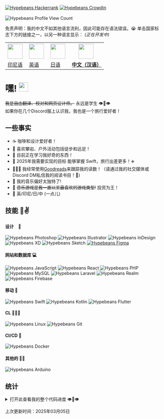 [![Hypebeans Hackerrank](https://img.shields.io/badge/HackerRank-00EA64?style=for-the-badge&logo=hackerrank&logoColor=white)](https://hackerrank.com/profile/hypebeans)
[![Hypebeans Crowdin](https://img.shields.io/badge/Crowdin-2E3340?style=for-the-badge&logo=crowdin&logoColor=white)](https://crowdin.com/profile/hypebeans)
<br><br>
![Hypebeans Profile View Count](https://komarev.com/ghpvc/?username=hypebeans&style=flat-square&color=lightgrey)

免责声明：我的中文不如其他语言流利，因此可能存在语法错误。😭
单击国家标志下方的链接之一，以另一种语言显示： *(正在开发中)* <br>
<table>
<tr>
  <th>
    <img style="margin-right: 5px;" src="https://github.com/hypebeans/hypebeans/assets/24372255/c019f3bf-1a8a-47c8-be6e-40eaed34408f" height="48" />
  </th>
  <th>
    <img style="margin-right: 5px;" src="https://github.com/hypebeans/hypebeans/assets/24372255/047289ef-c856-4c41-9a0e-223e1988b4a8" height="48" />
  </th>
  <th>
    <img style="margin-right: 5px;" src="https://github.com/hypebeans/hypebeans/assets/24372255/29aa007b-e0eb-4c26-99af-26276665856c" height="48" />
  </th>
  <th>
    <img style="margin-right: 5px;" src="https://github.com/hypebeans/hypebeans/assets/24372255/677ffca1-4350-4e51-8465-f39a79127f8c" height="48" />
  </th>
  <!-- <th>
    <img style="margin-right: 5px;" src="https://github.com/hypebeans/hypebeans/assets/24372255/64477e36-fafd-4163-a1c8-620988b4bcf4" height="48" />
  </th> -->
</tr>
<tr>
  <td>
    <a href="https://github.com/hypebeans/hypebeans/blob/main/README-ID.md">印尼语</a>
  </td>
  <td>
    <a href="https://github.com/hypebeans/hypebeans">英语</a>
  </td>
  <td>
    <a href="https://github.com/hypebeans/hypebeans/blob/main/README-JP.md">日语</a>
  </td>
  <td>
    <a href="https://github.com/hypebeans/hypebeans/blob/main/README-CN.md"><b>中文（汉语）</b></a>
  </td>
  <!-- <td>
    <a href="https://github.com/hypebeans/hypebeans/blob/main/README-DE.md">德语</a>
  </td> -->
</tr>
</table>

# 嘿! <img src="https://raw.githubusercontent.com/MartinHeinz/MartinHeinz/master/wave.gif" width="30px">

~~我是自由翻译、校对和网页设计师。~~ 永远是学生 👁👄👁<br>
如果你在几个Discord服上认识我，我也是一个旅行爱好者！<br>

## 一些事实
- ☕️   咖啡和设计爱好者！
- 🧗  喜欢攀岩、户外活动包括徒步和远足！
- 🌱  目前正在学习我好奇的东西！
- 💪  2025年我需要实现的目标 能够掌握 Swift，旅行出差更多！✈️
- 👨🏻‍💻  我经常使用[Goodreads](https://goodreads.com)来跟踪我的读数！（请通过我的社交媒体或Discord DM私信我的阅读书目！🥰)
- 🎵  我的音乐偏好太独特了!
- 👑  ~~音乐游戏是我一直以来最喜欢的游戏类型!~~ 投资为王！
- 👄 英/印尼/日/中 (一点儿)

## 技能 🐸✌️

#### 设计　📝
![Hypebeans Photoshop](https://img.shields.io/badge/Adobe%20Photoshop-31A8FF?logo=adobephotoshop&logoColor=fff&style=for-the-badge)
![Hypebeans Illustrator](https://img.shields.io/badge/Adobe%20Illustrator-FF9A00?style=for-the-badge&logo=adobeillustrator&logoColor=fff)
![Hypebeans InDesign](https://img.shields.io/badge/Adobe%20InDesign-FF3366?style=for-the-badge&logo=adobeindesign&logoColor=fff)
![Hypebeans XD](https://img.shields.io/badge/Adobe%20XD-FF61F6?style=for-the-badge&logo=adobexd&logoColor=fff)
![Hypebeans Sketch](https://img.shields.io/badge/Sketch-F7B500?style=for-the-badge&logo=sketch&logoColor=fff)
[![Hypebeans Figma](https://img.shields.io/badge/Figma-F24E1E?style=for-the-badge&logo=figma&logoColor=fff)](https://www.figma.com/@hypebeans)

#### 网站和数据库 💻
![Hypebeans JavaScript](https://img.shields.io/badge/JavaScript-F7DF1E?style=for-the-badge&logo=javascript&logoColor=fff)
![Hypebeans React](https://img.shields.io/badge/React-61DAFB?style=for-the-badge&logo=react&logoColor=fff)
![Hypebeans PHP](https://img.shields.io/badge/PHP-777BB4?style=for-the-badge&logo=php&logoColor=fff)
![Hypebeans MySQL](https://img.shields.io/badge/MySQl-4479A1?style=for-the-badge&logo=mysql&logoColor=fff)
![Hypebeans Laravel](https://img.shields.io/badge/Laravel-FF2D20?style=for-the-badge&logo=laravel&logoColor=fff)
![Hypebeans Realm](https://img.shields.io/badge/Realm-39477F?style=for-the-badge&logo=realm&logoColor=fff)
![Hypebeans Firebase](https://img.shields.io/badge/Firebase-FFCA28?style=for-the-badge&logo=firebase&logoColor=fff)

#### 移动 📱
![Hypebeans Swift](https://img.shields.io/badge/Swift-F05138?style=for-the-badge&logo=swift&logoColor=fff)
![Hypebeans Kotlin](https://img.shields.io/badge/Kotlin-7F52FF?style=for-the-badge&logo=kotlin&logoColor=fff)
![Hypebeans Flutter](https://img.shields.io/badge/Flutter-02569B?style=for-the-badge&logo=flutter&logoColor=fff)

#### CL 🧑🏻‍💻
![Hypebeans Linux](https://img.shields.io/badge/Linux-FCC624?style=for-the-badge&logo=linux&logoColor=000)
![Hypebeans Git](https://img.shields.io/badge/Git-F05032?style=for-the-badge&logo=git&logoColor=fff)

#### CI/CD 🏁
![Hypebeans Docker](https://img.shields.io/badge/Docker-2496ED?style=for-the-badge&logo=docker&logoColor=fff)

#### 其他的 👦🏻
![Hypebeans Arduino](https://img.shields.io/badge/Arduino-00878F?style=for-the-badge&logo=arduino&logoColor=fff)

## 统计
<details>
<summary>打开此查看我的整个代码进度 👁👄👁</summary>
<a href="https://github.com/hypebeans">
<img align="center" src="https://github-readme-stats.vercel.app/api?username=hypebeans&show_icons=true&text_color=fdfdfd&icon_color=fdfdfd&bg_color=191919&hide_title=true" alt="github stats for hypebeans" />
</a>
<a href="https://github.com/hypebeans">
<img align="center" src="https://github-readme-stats.vercel.app/api/top-langs/?username=hypebeans&hide=java,html&&text_color=fdfdfd&icon_color=fdfdfd&bg_color=191919&hide_title=true" alt="github repository stats for hypebeans" />
</a>
<a href="https://github.com/hypebeans">
  <img src="https://github-profile-trophy.vercel.app/?username=hypebeans" alt="github trophy stats for hypebeans">
</a>
</details>

<italic>上次更新时间：2025年03月05日</italic>
